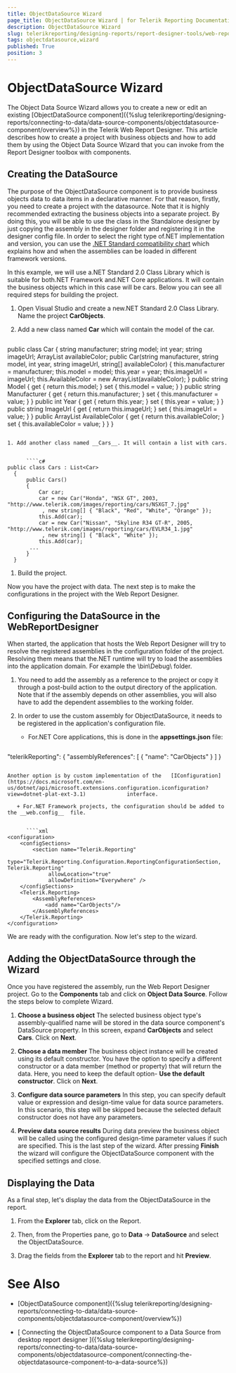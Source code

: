 ```yaml
---
title: ObjectDataSource Wizard
page_title: ObjectDataSource Wizard | for Telerik Reporting Documentation
description: ObjectDataSource Wizard
slug: telerikreporting/designing-reports/report-designer-tools/web-report-designer/tools/objectdatasource-wizard
tags: objectdatasource,wizard
published: True
position: 3
---
```


# ObjectDataSource Wizard



The Object Data Source Wizard allows you to create a new or edit an existing [ObjectDataSource component]({%slug telerikreporting/designing-reports/connecting-to-data/data-source-components/objectdatasource-component/overview%}) in the Telerik         Web Report Designer.         This article describes how to create a project with business objects and how to add them by using the  Object Data Source Wizard that you can invoke from the Report Designer toolbox with components.       

## Creating the DataSource

The purpose of the ObjectDataSource component is to provide business objects data to data items in a declarative manner. For that reason, firstly, you need to create a project with the datasource.           Note that it is highly recommended extracting the business objects into a separate project.           By doing this, you will be able to use the class in the Standalone designer by just copying the assembly in the designer folder and registering it in the designer config file.           In order to select the right type of.NET implementation and version, you can use the            [.NET Standard compatibility chart](https://docs.microsoft.com/en-us/dotnet/standard/net-standard)  which explains how and when the assemblies can be loaded in different framework versions.         

In this example, we will use a.NET Standard 2.0 Class Library which is suitable for both.NET Framework and.NET Core applications.           It will contain the business objects which in this case will be cars.           Below you can see all required steps for building the project.         

1. Open Visual Studio and create a new.NET Standard 2.0 Class Library. Name the project __CarObjects__.             

1. Add a new class named __Car__  which will contain the model of the car.             

    
      ````c#
public class Car
 {
     string manufacturer;
     string model;
     int year;
     string imageUrl;
     ArrayList availableColor;
     public Car(string manufacturer, string model, int year, string imageUrl, string[] availableColor)
     {
         this.manufacturer = manufacturer;
         this.model = model;
         this.year = year;
         this.imageUrl = imageUrl;
         this.AvailableColor = new ArrayList(availableColor);
     }
     public string Model
     {
         get { return this.model; }
         set { this.model = value; }
     }
     public string Manufacturer
     {
         get { return this.manufacturer; }
         set { this.manufacturer = value; }
     }
     public int Year
     {
         get { return this.year; }
         set { this.year = value; }
     }
     public string ImageUrl
     {
         get { return this.imageUrl; }
         set { this.imageUrl = value; }
     }
     public ArrayList AvailableColor
     {
         get { return this.availableColor; }
         set { this.availableColor = value; }
     }
 }
````

1. Add another class named __Cars__. It will contain a list with cars.             

    
      ````c#
public class Cars : List<Car>
  {
      public Cars()
      {
          Car car;
          car = new Car("Honda", "NSX GT", 2003, "http://www.telerik.com/images/reporting/cars/NSXGT_7.jpg"
           , new string[] { "Black", "Red", "White", "Orange" });
          this.Add(car);
          car = new Car("Nissan", "Skyline R34 GT-R", 2005, "http://www.telerik.com/images/reporting/cars/EVLR34_1.jpg"
           , new string[] { "Black", "White" });
          this.Add(car);
       ...
      }
  }
````

1. Build the project.             

Now you have the project with data. The next step is to make the configurations in the project with the Web Report Designer.         

## Configuring the DataSource in the WebReportDesigner

When started, the application that hosts the Web Report Designer will try to resolve the registered assemblies in the configuration folder of the project.           Resolving them means that the.NET runtime will try to load the assemblies into the application domain. For example the \bin\Debug\ folder.         

1. You need to add the assembly as a reference to the project or copy it through a post-build action to the output directory of the application.           Note that if the assembly depends on other assemblies, you will also have to add the dependent assemblies to the working folder.         

1. In order to use the custom assembly for ObjectDataSource, it needs to be registered in the application's configuration file.         

   + For.NET Core applications, this is done in the __appsettings.json__  file:             

    
      ````js
"telerikReporting": {
    "assemblyReferences": [
       {
         "name": "CarObjects"
       }
     ]
    }
````

Another option is by custom implementation of the   [IConfiguration](https://docs.microsoft.com/en-us/dotnet/api/microsoft.extensions.configuration.iconfiguration?view=dotnet-plat-ext-3.1)             interface.         

   + For.NET Framework projects, the configuration should be added to the __web.config__  file.             

    
      ````xml
<configuration>
    <configSections>
        <section name="Telerik.Reporting"
             type="Telerik.Reporting.Configuration.ReportingConfigurationSection, Telerik.Reporting"
             allowLocation="true"
             allowDefinition="Everywhere" />
    </configSections>
    <Telerik.Reporting>
        <AssemblyReferences>
            <add name="CarObjects"/>
        </AssemblyReferences>
    </Telerik.Reporting>
</configuration>
````

We are ready with the configuration. Now let's step to the wizard.         

## Adding the ObjectDataSource through the Wizard

Once you have registered the assembly, run the Web Report Designer project. Go to the __Components__  tab and           click on __Object Data Source__. Follow the steps below to complete Wizard.         

1. __Choose a business object__ The selected business object type's assembly-qualified name will be stored in the data source component's DataSource property.             In this screen, expand __CarObjects__  and select __Cars__. Click on __Next__.             

1. __Choose a data member__ The business object instance will be created using its default constructor. You have the option to specify a different constructor or a data member (method or property) that will return the data.             Here, you need to keep the default option- __Use the default constructor__. Click on __Next__.             

1. __Configure data source parameters__ In this step, you can specify default value or expression and design-time value for data source parameters.             In this scenario, this step will be skipped because the selected default constructor does not have any parameters.             

1. __Preview data source results__ During data preview the business object will be called using the configured design-time parameter values if such are specified.              This is the last step of the wizard. After pressing __Finish__  the wizard will configure the ObjectDataSource component with the specified settings and close.             

## Displaying the Data

As a final step, let's display the data from the ObjectDataSource in the report.          

1. From the __Explorer__  tab, click on the Report.             

1. Then, from the Properties pane, go to __Data__  -> __DataSource__  and select the ObjectDataSource.             

1. Drag the fields from the __Explorer__  tab to the report and hit  __Preview__.             

# See Also

 

* [ObjectDataSource component]({%slug telerikreporting/designing-reports/connecting-to-data/data-source-components/objectdatasource-component/overview%})

 

* [
        Connecting the ObjectDataSource component to a Data Source from desktop report designer
      ]({%slug telerikreporting/designing-reports/connecting-to-data/data-source-components/objectdatasource-component/connecting-the-objectdatasource-component-to-a-data-source%})

